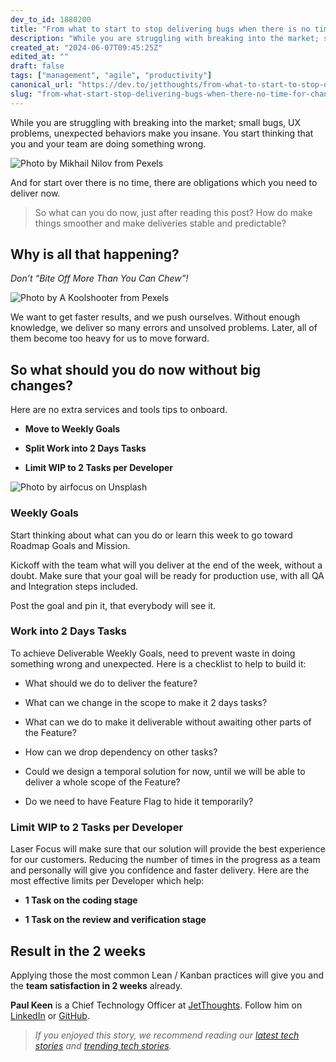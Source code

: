 ```yaml
---
dev_to_id: 1880200
title: "From what to start to stop delivering bugs when there is no time for changes?"
description: "While you are struggling with breaking into the market; small bugs, UX problems, unexpected behaviors..."
created_at: "2024-06-07T09:45:25Z"
edited_at: ""
draft: false
tags: ["management", "agile", "productivity"]
canonical_url: "https://dev.to/jetthoughts/from-what-to-start-to-stop-delivering-bugs-when-there-is-no-time-for-changes-37m5"
slug: "from-what-start-stop-delivering-bugs-when-there-no-time-for-changes-management-agile"
---
```

While you are struggling with breaking into the market; small bugs, UX problems, unexpected behaviors make you insane. You start thinking that you and your team are doing something wrong.

![Photo by [Mikhail Nilov](https://www.pexels.com/@mikhail-nilov?utm_content=attributionCopyText&utm_medium=referral&utm_source=pexels) from [Pexels](https://www.pexels.com/photo/man-in-blue-dress-shirt-wearing-black-framed-eyeglasses-7534779/?utm_content=attributionCopyText&utm_medium=referral&utm_source=pexels)](https://cdn-images-1.medium.com/max/8000/1*t59S78BtUSUL_RIvMdnJMQ.jpeg)

And for start over there is no time, there are obligations which you need to deliver now.
>  So what can you do now, just after reading this post? How do make things smoother and make deliveries stable and predictable?

## Why is all that happening?

*Don’t “Bite Off More Than You Can Chew”!*

![Photo by [A Koolshooter](https://www.pexels.com/@tom-leishman?utm_content=attributionCopyText&utm_medium=referral&utm_source=pexels) from [Pexels](https://www.pexels.com/photo/man-in-an-astronaut-costume-hitchhiking-5259406/?utm_content=attributionCopyText&utm_medium=referral&utm_source=pexels)](https://cdn-images-1.medium.com/max/8960/1*CQpdaOW3XAk3pCPr_B7yJQ.jpeg)

We want to get faster results, and we push ourselves. Without enough knowledge, we deliver so many errors and unsolved problems. Later, all of them become too heavy for us to move forward.

## So what should you do now without big changes?

Here are no extra services and tools tips to onboard.

* **Move to Weekly Goals**

* **Split Work into 2 Days Tasks**

* **Limit WIP to 2 Tasks per Developer**

![Photo by [airfocus](https://unsplash.com/@airfocus?utm_source=unsplash&utm_medium=referral&utm_content=creditCopyText) on [Unsplash](https://unsplash.com/s/photos/kanban?utm_source=unsplash&utm_medium=referral&utm_content=creditCopyText)](https://cdn-images-1.medium.com/max/12000/1*VYNsvK9Lk2bvIpnFD2XC-w.jpeg)

### Weekly Goals

Start thinking about what can you do or learn this week to go toward Roadmap Goals and Mission.

Kickoff with the team what will you deliver at the end of the week, without a doubt. Make sure that your goal will be ready for production use, with all QA and Integration steps included.

Post the goal and pin it, that everybody will see it.

### Work into 2 Days Tasks

To achieve Deliverable Weekly Goals, need to prevent waste in doing something wrong and unexpected. Here is a checklist to help to build it:

* What should we do to deliver the feature?

* What can we change in the scope to make it 2 days tasks?

* What can we do to make it deliverable without awaiting other parts of the Feature?

* How can we drop dependency on other tasks?

* Could we design a temporal solution for now, until we will be able to deliver a whole scope of the Feature?

* Do we need to have Feature Flag to hide it temporarily?

### Limit WIP to 2 Tasks per Developer

Laser Focus will make sure that our solution will provide the best experience for our customers. Reducing the number of times in the progress as a team and personally will give you confidence and faster delivery. Here are the most effective limits per Developer which help:

* **1 Task on the coding stage**

* **1 Task on the review and verification stage**

## Result in the 2 weeks

Applying those the most common Lean / Kanban practices will give you and the **team satisfaction in 2 weeks** already.

**Paul Keen** is a Chief Technology Officer at [JetThoughts](https://www.jetthoughts.com/). Follow him on[ ](https://twitter.com/ChrisKeathley)[LinkedIn](https://www.linkedin.com/in/paul-keen/) or [GitHub](https://github.com/pftg).
>  *If you enjoyed this story, we recommend reading our [latest tech stories](https://jtway.co/latest) and [trending tech stories](https://jtway.co/trending).*
